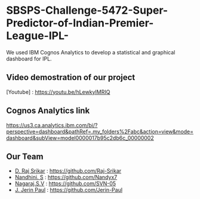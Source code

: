 # SBSPS-Challenge-5472-Super-Predictor-of-Indian-Premier-League-IPL-

We used IBM Cognos Analytics to develop a statistical and graphical dashboard for IPL.

## Video demostration of our project

[Youtube] : https://youtu.be/hLewkyIMRIQ

  
## Cognos Analytics link

https://us3.ca.analytics.ibm.com/bi/?perspective=dashboard&pathRef=.my_folders%2Fabc&action=view&mode=dashboard&subView=model0000017b95c2db6c_00000002

## Our Team

 - [D. Raj Srikar](https://www.linkedin.com/in/raj-srikar-5b272a199) : https://github.com/Raj-Srikar
 - [Nandhini. S](https://www.linkedin.com/in/nandhini-saravanan-3635a6215) : https://github.com/Nandyx7
 - [Nagaraj.S.V](https://www.linkedin.com/in/nagaraj-s-v-5b5085187/) : https://github.com/SVN-05
 - [J. Jerin Paul](www.linkedin.com/in/jerin-paul-815a761a0) : https://github.com/Jerin-Paul




  
